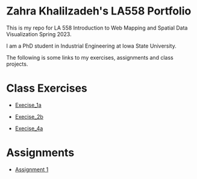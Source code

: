 # Zahra Khalilzadeh's LA558 Portfolio
This is my repo for LA 558 Introduction to Web Mapping and Spatial Data Visualization Spring 2023.

I am a PhD student in Industrial Engineering at Iowa State University.

The following is some links to my exercises, assignments and class projects.


# Class Exercises
* [Execise_1a](Assignment1/Ex1a.md)

* [Execise_2b](exercises/ex2b.md)

* [Execise_4a](Rexcersises/ex4a.md)

# Assignments
* [Assignment 1](assignments/Assignment1/Assignment1all3Sections.html)
